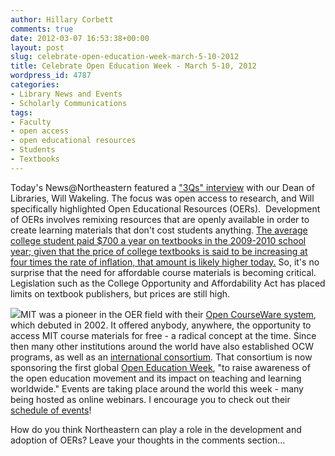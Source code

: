 ```yaml
---
author: Hillary Corbett
comments: true
date: 2012-03-07 16:53:38+00:00
layout: post
slug: celebrate-open-education-week-march-5-10-2012
title: Celebrate Open Education Week - March 5-10, 2012
wordpress_id: 4787
categories:
- Library News and Events
- Scholarly Communications
tags:
- Faculty
- open access
- open educational resources
- Students
- Textbooks
---
```


Today's News@Northeastern featured a ["3Qs" interview](http://www.northeastern.edu/news/stories/2012/03/open_access.html) with our Dean of Libraries, Will Wakeling. The focus was open access to research, and Will specifically highlighted Open Educational Resources (OERs).  Development of OERs involves remixing resources that are openly available in order to create learning materials that don't cost students anything. [The average college student paid $700 a year on textbooks in the 2009-2010 school year; given that the price of college textbooks is said to be increasing at four times the rate of inflation, that amount is likely higher today.](http://www.usnews.com/education/best-colleges/articles/2011/09/26/get-your-college-textbooks-cheap) So, it's no surprise that the need for affordable course materials is becoming critical. Legislation such as the College Opportunity and Affordability Act has placed limits on textbook publishers, but prices are still high.

[![](http://infojustice.org/wp-content/uploads/2012/03/open-education-week.png)](http://www.openeducationweek.org)MIT was a pioneer in the OER field with their [Open CourseWare system](http://ocw.mit.edu/), which debuted in 2002. It offered anybody, anywhere, the opportunity to access MIT course materials for free - a radical concept at the time. Since then many other institutions around the world have also established OCW programs, as well as an [international consortium](http://www.ocwconsortium.org/). That consortium is now sponsoring the first global [Open Education Week](http://www.openeducationweek.org/), "to raise awareness of the open education movement and its impact on teaching and learning worldwide." Events are taking place around the world this week - many being hosted as online webinars. I encourage you to check out their [schedule of events](http://www.openeducationweek.org/webinars/)!

How do you think Northeastern can play a role in the development and adoption of OERs? Leave your thoughts in the comments section...
